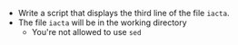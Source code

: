 - Write a script that displays the third line of the file ```iacta```.
- The file ```iacta``` will be in the working directory
	- You're not allowed to use ```sed```
